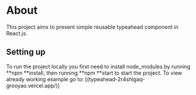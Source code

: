 # About
This project aims to present simple reusable typeahead component in React.js.

## Setting up
To run the project locally you first need to install node_modules by running **npm **install, then running **npm **start to start the project.
To view already working example go to: [(typeahead-2r4shlgaq-grooyao.vercel.app/)]

